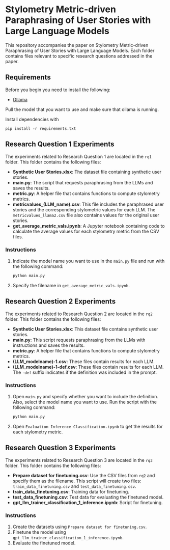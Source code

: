 # Stylometry Metric-driven Paraphrasing of User Stories with Large Language Models

This repository accompanies the paper on Stylometry Metric-driven Paraphrasing of User Stories with Large Language Models. Each folder contains files relevant to specific research questions addressed in the paper.

## Requirements

Before you begin you need to install the following:
- [Ollama](https://ollama.com/)

Pull the model that you want to use and make sure that ollama is running.

Install dependencies with 

```
pip install -r requirements.txt
```

## Research Question 1 Experiments

The experiments related to Research Question 1 are located in the `rq1` folder. This folder contains the following files:

- **Synthetic User Stories.xlsx**: The dataset file containing synthetic user stories.
- **main.py**: The script that requests paraphrasing from the LLMs and saves the results.
- **metric.py**: A helper file that contains functions to compute stylometry metrics.
- **metricvalues_(LLM_name).csv**: This file includes the paraphrased user stories and the corresponding stylometric values for each LLM. The `metricvalues_llama2.csv` file also contains values for the original user stories.
- **get_average_metric_vals.ipynb**: A Jupyter notebook containing code to calculate the average values for each stylometry metric from the CSV files.

### Instructions
1. Indicate the model name you want to use in the `main.py` file and run with the following command:
    ```bash
    python main.py
    ```
2. Specify the filename in `get_average_metric_vals.ipynb`.


## Research Question 2 Experiments

The experiments related to Research Question 2 are located in the `rq2` folder. This folder contains the following files:

- **Synthetic User Stories.xlsx**: This dataset file contains synthetic user stories.
- **main.py**: This script requests paraphrasing from the LLMs with instructions and saves the results.
- **metric.py**: A helper file that contains functions to compute stylometry metrics.
- **(LLM_modelname)-1.csv**: These files contain results for each LLM.
- **(LLM_modelname)-1-def.csv**: These files contain results for each LLM. The `-def` suffix indicates if the definition was included in the prompt.

### Instructions

1. Open `main.py` and specify whether you want to include the definition. Also, select the model name you want to use. Run the script with the following command:
    ```bash
    python main.py
    ```
2. Open `Evaluation Inference Classification.ipynb` to get the results for each stylometry metric.


## Research Question 3 Experiments

The experiments related to Research Question 3 are located in the `rq3` folder. This folder contains the following files:

- **Prepare dataset for finetuning.csv**: Use the CSV files from `rq2` and specify them as the filename. This script will create two files: `train_data_finetuning.csv` and `test_data_finetuning.csv`.
- **train_data_finetuning.csv**: Training data for finetuning.
- **test_data_finetuning.csv**: Test data for evaluating the finetuned model.
- **gpt_llm_trainer_classification_1_inference.ipynb**: Script for finetuning.

### Instructions

1. Create the datasets using `Prepare dataset for finetuning.csv`.
2. Finetune the model using `gpt_llm_trainer_classification_1_inference.ipynb`.
3. Evaluate the finetuned model.
